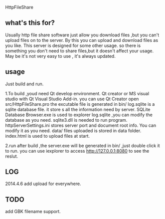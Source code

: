 

HttpFileShare


## what's this for?
 Usually http file share software just allow you download files ,but you can't upload files on to the server.
By this you can upload  and download files as you like.
This server is designed for some other usage. so there is something you don't need to share files,but it doesn't affect your usage.
May be it's not very easy to use , it's always updated.

## usage
Just build and run.

 1.To build ,youd need Qt develop environment. Qt creator or MS visual studio with Qt Visual Studio Add-in.
you can use Qt Creator open src/HttpFileShare.pro
the excutable file is generated in bin/
log.sqlite  is a sqlite database file. it store s all the information need by server.
SQLite Database Browser.exe is used to explorer log.sqlite ,you can modify the database as you need.
sqlite3.dll is needed to run program.
httpServerSettings.ini stores server port and  document root info. You can modify it as you need.
data/  files uploaded is stored in data folder.
index.html is used to upload files at start.

 2.run
after build ,the server.exe will be generated in bin/ ,just double click it to run. you can use iexplorer to access http://127.0.0.1:8080 to see the reslut.

## LOG
2014.4.6 add upload for everywhere.

## TODO
add GBK filename support.

